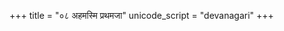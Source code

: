 +++
title = "०८ अहमस्मि प्रथमजा"
unicode_script = "devanagari"
+++

<div class="js_include" url="/devaH/hindukaH/agniH/Rk/ahamasmi_prathamajA/"  newLevelForH1="2" includeTitle="false"> </div>  